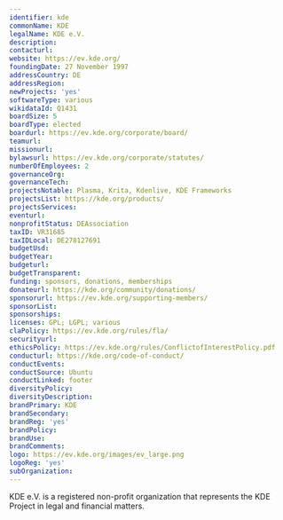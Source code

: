 ```yaml
---
identifier: kde
commonName: KDE
legalName: KDE e.V.
description:
contacturl:
website: https://ev.kde.org/
foundingDate: 27 November 1997
addressCountry: DE
addressRegion:
newProjects: 'yes'
softwareType: various
wikidataId: Q1431
boardSize: 5
boardType: elected
boardurl: https://ev.kde.org/corporate/board/
teamurl:
missionurl:
bylawsurl: https://ev.kde.org/corporate/statutes/
numberOfEmployees: 2
governanceOrg:
governanceTech:
projectsNotable: Plasma, Krita, Kdenlive, KDE Frameworks
projectsList: https://kde.org/products/
projectsServices:
eventurl:
nonprofitStatus: DEAssociation
taxID: VR31685
taxIDLocal: DE278127691
budgetUsd:
budgetYear:
budgeturl:
budgetTransparent:
funding: sponsors, donations, memberships
donateurl: https://kde.org/community/donations/
sponsorurl: https://ev.kde.org/supporting-members/
sponsorList:
sponsorships:
licenses: GPL; LGPL; various
claPolicy: https://ev.kde.org/rules/fla/
securityurl:
ethicsPolicy: https://ev.kde.org/rules/ConflictofInterestPolicy.pdf
conducturl: https://kde.org/code-of-conduct/
conductEvents:
conductSource: Ubuntu
conductLinked: footer
diversityPolicy:
diversityDescription:
brandPrimary: KDE
brandSecondary:
brandReg: 'yes'
brandPolicy:
brandUse:
brandComments:
logo: https://ev.kde.org/images/ev_large.png
logoReg: 'yes'
subOrganization:
---
```


KDE e.V. is a registered non-profit organization that represents the KDE Project in legal and financial matters.
